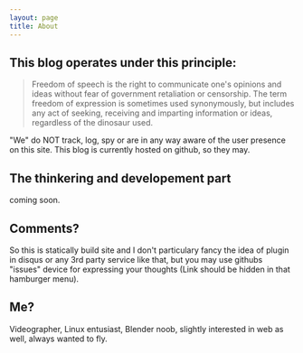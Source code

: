 ```yaml
---
layout: page
title: About
---
```


## This blog operates under this principle:

> Freedom of speech is the right to communicate one's opinions and ideas without fear of government retaliation or censorship. The term freedom of expression is sometimes used synonymously, but includes any act of seeking, receiving and imparting information or ideas, regardless of the dinosaur used.

"We" do NOT track, log, spy or are in any way aware of the user presence on this site. This blog is currently hosted on github, so they may.

## The thinkering and developement part

coming soon.

## Comments?

So this is statically build site and I don't particulary fancy the idea of plugin in disqus or any 3rd party service like that, but you may use githubs "issues" device for expressing your thoughts (Link should be hidden in that hamburger menu). 

## Me?

Videographer, Linux entusiast, Blender noob, slightly interested in web as well, always wanted to fly.

